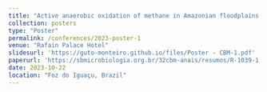 ```yaml
---
title: "Active anaerobic oxidation of methane in Amazonian floodplains: a possible link between the methane and nitrogen cycles"
collection: posters
type: "Poster"
permalink: /conferences/2023-poster-1
venue: "Rafain Palace Hotel"
slidesurl: 'https://guto-monteiro.github.io/files/Poster - CBM-1.pdf'
paperurl: 'https://sbmicrobiologia.org.br/32cbm-anais/resumos/R-1039-1.html'
date: 2023-10-22
location: "Foz do Iguaçu, Brazil"
---
```

